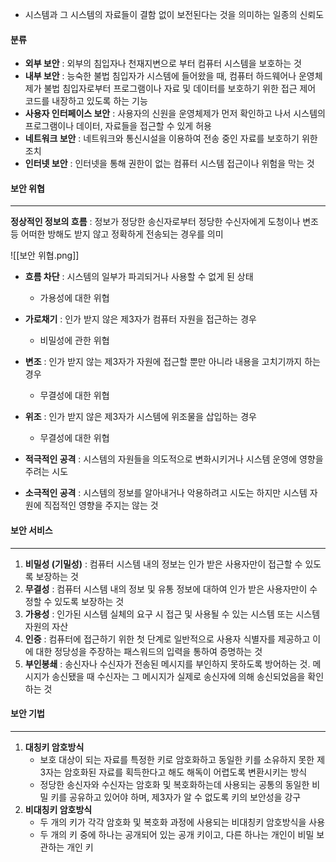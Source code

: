 - 시스템과 그 시스템의 자료들이 결함 없이 보전된다는 것을 의미하는 일종의 신뢰도

#### 분류
- **외부 보안** : 외부의 침입자나 천재지변으로 부터 컴퓨터 시스템을 보호하는 것
- **내부 보안** : 능숙한 불법 침입자가 시스템에 들어왔을 때, 컴퓨터 하드웨어나 운영체제가 불법 침입자로부터 프로그램이나 자료 및 데이터를 보호하기 위한 접근 제어 코드를 내장하고 있도록 하는 기능
- **사용자 인터페이스 보안** : 사용자의 신원을 운영체제가 먼저 확인하고 나서 시스템의 프로그램이나 데이터, 자료들을 접근할 수 있게 허용
- **네트워크 보안** : 네트워크와 통신시설을 이용하여 전송 중인 자료를 보호하기 위한 조치
- **인터넷 보안** : 인터넷을 통해 권한이 없는 컴퓨터 시스템 접근이나 위험을 막는 것

#### 보안 위협
---
**정상적인 정보의 흐름** : 정보가 정당한 송신자로부터 정당한 수신자에게 도청이나 변조 등 어떠한 방해도 받지 않고 정확하게 전송되는 경우를 의미

![[보안 위협.png]]

- **흐름 차단** : 시스템의 일부가 파괴되거나 사용할 수 없게 된 상태
	- 가용성에 대한 위협
- **가로채기** : 인가 받지 않은 제3자가 컴퓨터 자원을 접근하는 경우
	- 비밀성에 관한 위협
- **변조** : 인가 받지 않는 제3자가 자원에 접근할 뿐만 아니라 내용을 고치기까지 하는 경우
	- 무결성에 대한 위협
- **위조** : 인가 받지 않은 제3자가 시스템에 위조물을 삽입하는 경우
	- 무결성에 대한 위협

- **적극적인 공격** : 시스템의 자원들을 의도적으로 변화시키거나 시스템 운영에 영향을 주려는 시도
- **소극적인 공격** : 시스템의 정보를 알아내거나 악용하려고 시도는 하지만 시스템 자원에 직접적인 영향을 주지는 않는 것

#### 보안 서비스
---
1. **비밀성 (기밀성)** : 컴퓨터 시스템 내의 정보는 인가 받은 사용자만이 접근할 수 있도록 보장하는 것
2. **무결성** : 컴퓨터 시스템 내의 정보 및 유통 정보에 대하여 인가 받은 사용자만이 수정할 수 있도록 보장하는 것
3. **가용성** : 인가된 시스템 실체의 요구 시 접근 및 사용될 수 있는 시스템 또는 시스템 자원의 자산
4. **인증** : 컴퓨터에 접근하기 위한 첫 단계로 일반적으로 사용자 식별자를 제공하고 이에 대한 정당성을 주장하는 패스워드의 입력을 통하여 증명하는 것
5. **부인봉쇄** : 송신자나 수신자가 전송된 메시지를 부인하지 못하도록 방어하는 것. 메시지가 송신됐을 때 수신자는 그 메시지가 실제로 송신자에 의해 송신되었음을 확인하는 것

#### 보안 기법
---
1. **대칭키 암호방식**
	- 보호 대상이 되는 자료를 특정한 키로 암호화하고 동일한 키를 소유하지 못한 제3자는 암호화된 자료를 획득한다고 해도 해독이 어렵도록 변환시키는 방식
	- 정당한 송신자와 수신자는 암호화 및 복호화하는데 사용되는 공통의 동일한 비밀 키를 공유하고 있어야 하며, 제3자가 알 수 없도록 키의 보안성을 강구
2. **비대칭키 암호방식**
	- 두 개의 키가 각각 암호화 및 복호화 과정에 사용되는 비대칭키 암호방식을 사용
	- 두 개의 키 중에 하나는 공개되어 있는 공개 키이고, 다른 하나는 개인이 비밀 보관하는 개인 키